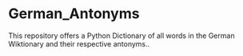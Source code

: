 # German_Antonyms
This repository offers a Python Dictionary of all words in the German Wiktionary and their respective antonyms..
